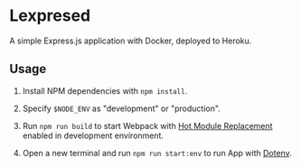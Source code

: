 # Lexpresed

A simple Express.js application with Docker, deployed to Heroku. 

## Usage

1. Install NPM dependencies with `npm install`. 

2. Specify `$NODE_ENV` as "development" or "production". 

3. Run `npm run build` to start Webpack with [Hot Module Replacement](https://webpack.js.org/concepts/hot-module-replacement/) enabled in development environment. 

4. Open a new terminal and run `npm run start:env` to run App with [Dotenv](https://github.com/motdotla/dotenv). 
